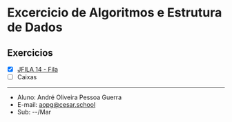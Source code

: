 # Excercicio de Algoritmos e Estrutura de Dados
## Exercicios
- [X] [JFILA 14 - Fila](https://ideone.com/8Xuvb3)
- [ ] Caixas
****
* Aluno: André Oliveira Pessoa Guerra
* E-mail: aopg@cesar.school
* Sub: --/Mar
